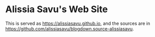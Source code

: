 # Alissia Savu's Web Site

This is served as https://alissiasavu.github.io, and the sources are in https://github.com/alissiasavu/blogdown.source-alissiasavu.
